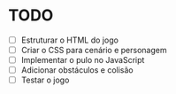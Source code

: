 # TODO

- [ ] Estruturar o HTML do jogo
- [ ] Criar o CSS para cenário e personagem
- [ ] Implementar o pulo no JavaScript
- [ ] Adicionar obstáculos e colisão
- [ ] Testar o jogo
